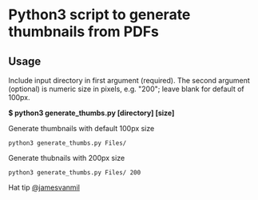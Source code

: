 # Python3 script to generate thumbnails from PDFs

## Usage

Include input directory in first argument (required). The second argument (optional) is numeric size in pixels, e.g. "200"; leave blank for default of 100px.

**$ python3 generate_thumbs.py [directory] [size]**

Generate thumbnails with default 100px size  

`python3 generate_thumbs.py Files/`

Generate thubnails with 200px size  

`python3 generate_thumbs.py Files/ 200`


Hat tip [@jamesvanmil](https://github.com/jamesvanmil)

